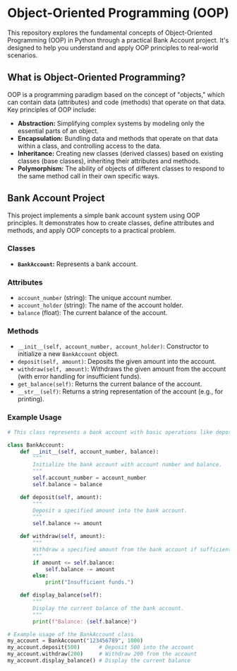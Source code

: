 # Object-Oriented Programming (OOP)

This repository explores the fundamental concepts of Object-Oriented Programming (OOP) in Python through a practical Bank Account project.  It's designed to help you understand and apply OOP principles to real-world scenarios.

## What is Object-Oriented Programming?

OOP is a programming paradigm based on the concept of "objects," which can contain data (attributes) and code (methods) that operate on that data.  Key principles of OOP include:

* **Abstraction:**  Simplifying complex systems by modeling only the essential parts of an object.
* **Encapsulation:**  Bundling data and methods that operate on that data within a class, and controlling access to the data.
* **Inheritance:**  Creating new classes (derived classes) based on existing classes (base classes), inheriting their attributes and methods.
* **Polymorphism:**  The ability of objects of different classes to respond to the same method call in their own specific ways.

## Bank Account Project

This project implements a simple bank account system using OOP principles. It demonstrates how to create classes, define attributes and methods, and apply OOP concepts to a practical problem.

### Classes

* **`BankAccount`:**  Represents a bank account.

### Attributes

* `account_number` (string): The unique account number.
* `account_holder` (string): The name of the account holder.
* `balance` (float): The current balance of the account.

### Methods

* `__init__(self, account_number, account_holder)`: Constructor to initialize a new `BankAccount` object.
* `deposit(self, amount)`: Deposits the given amount into the account.
* `withdraw(self, amount)`: Withdraws the given amount from the account (with error handling for insufficient funds).
* `get_balance(self)`: Returns the current balance of the account.
* `__str__(self)`: Returns a string representation of the account (e.g., for printing).

### Example Usage

```python
# This class represents a bank account with basic operations like deposit, withdraw, and displaying balance.

class BankAccount:
    def __init__(self, account_number, balance):
        """
        Initialize the bank account with account number and balance.
        """
        self.account_number = account_number
        self.balance = balance

    def deposit(self, amount):
        """
        Deposit a specified amount into the bank account.
        """
        self.balance += amount

    def withdraw(self, amount):
        """
        Withdraw a specified amount from the bank account if sufficient funds are available.
        """
        if amount <= self.balance:
            self.balance -= amount
        else:
            print("Insufficient funds.")

    def display_balance(self):
        """
        Display the current balance of the bank account.
        """
        print(f"Balance: {self.balance}")

# Example usage of the BankAccount class
my_account = BankAccount("123456789", 1000)
my_account.deposit(500)      # Deposit 500 into the account
my_account.withdraw(200)     # Withdraw 200 from the account
my_account.display_balance() # Display the current balance

